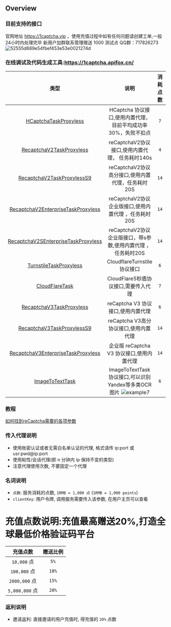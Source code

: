 ## Overview
### 目前支持的接口
官网地址 https://1captcha.vip  ，使用充值过程中如有任何问题请创建工单,一般24小时内处理完毕
新用户加群联系管理赠送 1000 测试点 QQ群：717826273  ![52555d689e54fbef453e53e0021274d](https://github.com/user-attachments/assets/9c81c975-5ee3-46ea-aedc-f7606039c6c6)

### 在线调试及代码生成工具:https://1captcha.apifox.cn/

 
| 类型 | 说明 | 消耗点数 | 运行状态 | 按次包月 |
|:--------------------------------------------:|:--------------------------------------------:|:--------------------------------------------:|:--------------------------------------------:|:--------------------------------------------:|
| [HCaptchaTaskProxyless](/zh-CN/HCaptchaTaskProxyless.md)| HCaptcha 协议接口,使用内置代理，目前平均成功率30%，失败不扣点           | `7` | ✅  |  ❌ |
| [RecaptchaV2TaskProxyless](/zh-CN/RecaptchaV2TaskProxyless.md)           | reCaptchaV2协议接口,使用内置代理， 任务耗时140s         | `4` | ✅  |  ✅ | 
| [RecaptchaV2TaskProxylessS9](https://1captcha.apifox.cn/333028711e0)           | reCaptchaV2协议高分接口,使用内置代理，任务耗时20S         | `14` | ✅  |  ✅ | 
| [RecaptchaV2EnterpriseTaskProxyless](https://1captcha.apifox.cn/333031438e0)           | reCaptchaV2协议企业版接口,使用内置代理 ，任务耗时20S          | `14` | ✅  |  ✅ | 
| [RecaptchaV2SEnterpriseTaskProxyless](https://1captcha.apifox.cn/333031715e0)           | reCaptchaV2协议企业版接口，带s参数,使用内置代理  ，任务耗时20S         | `14` | ✅  |  ✅ | 
| [TurnstileTaskProxyless](/zh-CN/TurnstileTaskProxyless.md)              | CloudflareTurnstile协议接口              | `6` |✅  |  ✅|
| [CloudFlareTask](/zh-CN/CloudFlareTask.md)                         | CloudFlare5秒盾协议接口,需要传入代理     | `7` | ✅ |   ✅|
| [RecaptchaV3TaskProxyless](/zh-CN/RecaptchaV3TaskProxyless.md)               | reCaptcha V3 协议接口,使用内置代理        | `6` |✅   |  ✅|
| [RecaptchaV3TaskProxylessS9](/zh-CN/RecaptchaV3TaskProxylessS9.md)               | reCaptcha V3高分协议接口,使用内置代理       | `14` |✅   |  ✅|
| [RecaptchaV3EnterpriseTaskProxyless](/zh-CN/RecaptchaV3EnterpriseTaskProxyless.md)    | 企业版 reCaptcha V3 协议接口,使用内置代理| `14` |✅  |  ✅|
| [ImageToTextTask](/zh-CN/ImageToTextTask.md)    | ImageToTextTask协议接口,可以识别Yandex等多类OCR图片 ![example7](https://github.com/user-attachments/assets/e0fe623c-0771-406b-87e1-3318796c7282) | `6` |✅  |  ✅ |

### 教程
[如何找到reCaptcha需要的各项参数](/zh-CN/如何找到reCaptcha需要的各项参数.md)


### 传入代理说明
 
* 使用账密认证或者无需白名单认证的代理, 格式请传 ip:port 或 usr:pwd@ip:port
* 使用粘性/会话代理(即 n 分钟内 ip 保持不变的类型)
* 注意代理使用次数, 不要固定一个代理

    
### 名词说明

* `点数`: 服务消耗的点数, `1RMB = 1,000 点` (`1RMB = 1,000 points`)
* `clientKey`: 用户令牌, 调用服务需要传入该参数, 在用户主页可以查看


# 充值点数说明:充值最高赠送20%,打造全球最低价格验证码平台

| 充值点数            | 赠送比例   
|:-----------------:|:-----------------:|
| `10,000` 点     | `5%` |
| `100,000` 点     | `10%` |
| `2000,000` 点     | `15%` |
| `5,000,000` 点  | `20%` |
 

### 返利说明

* 邀请返利: 直接邀请的用户充值时, 得充值的 `20%` 点数 
 

